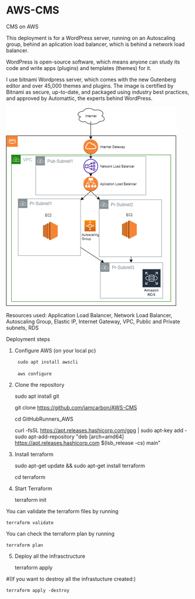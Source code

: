 # AWS-CMS
CMS on AWS

This deployment is for a WordPress server, running on an Autoscaling group, behind an aplication load balancer, which is behind a network load balancer.

WordPress is open-source software, which means anyone can study its code and write apps (plugins) and templates (themes) for it.

I use bitnami Wordpress server, which comes with the new Gutenberg editor and over 45,000 themes and plugins. The image is certified by Bitnami as secure, up-to-date, and packaged using industry best practices, and approved by Automattic, the experts behind WordPress.

![Diagram](https://github.com/jamcarbon/AWS-CMS/blob/c273f109deeed2e8f1c0fbf990ec23df7b1d800b/diagram.png)

Resources used: 
Application Load Balancer, Network Load Balancer, Autoscaling Group, Elastic IP, Internet Gateway, VPC, Public and Private subnets, RDS


Deployment steps

1. Configure AWS (on your local pc)

        sudo apt install awscli

        aws configure

2. Clone the repository 

    sudo apt install git
    
    git clone https://github.com/jamcarbon/AWS-CMS

    cd GitHubRunners_AWS

    curl -fsSL https://apt.releases.hashicorp.com/gpg | sudo apt-key add -
    sudo apt-add-repository "deb [arch=amd64] https://apt.releases.hashicorp.com $(lsb_release -cs) main"

3. Install terraform 

    sudo apt-get update && sudo apt-get install terraform

    cd terraform

4. Start Terraform

    terraform init

You can validate the terraform files by running

    terraform validate

You can check the terraform plan by running

    terraform plan

5. Deploy all the infrasctructure

    terraform apply

#(If you want to destroy all the infrastucture created:)

    terraform apply -destroy